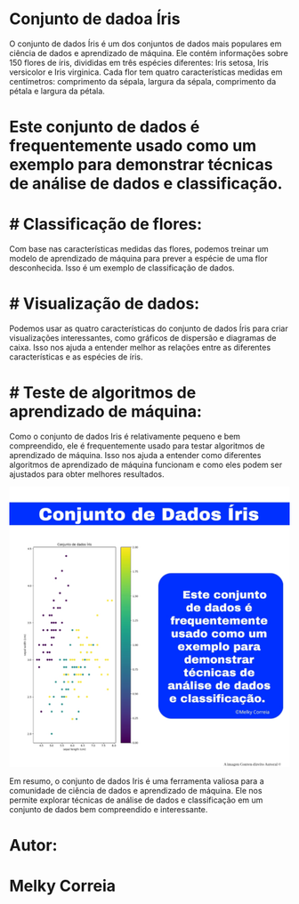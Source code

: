 # Conjunto de dadoa Íris

O conjunto de dados Íris é um dos conjuntos de dados mais populares em ciência de dados e aprendizado de máquina. Ele contém informações sobre 150 flores de íris, divididas em três espécies diferentes: Iris setosa, Iris versicolor e Iris virginica. Cada flor tem quatro características medidas em centímetros: comprimento da sépala, largura da sépala, comprimento da pétala e largura da pétala.

# Este conjunto de dados é frequentemente usado como um exemplo para demonstrar técnicas de análise de dados e classificação.

# # Classificação de flores: 

Com base nas características medidas das flores, podemos treinar um modelo de aprendizado de máquina para prever a espécie de uma flor desconhecida. Isso é um exemplo de classificação de dados.

# # Visualização de dados:

Podemos usar as quatro características do conjunto de dados Íris para criar visualizações interessantes, como gráficos de dispersão e diagramas de caixa. Isso nos ajuda a entender melhor as relações entre as diferentes características e as espécies de íris.

# # Teste de algoritmos de aprendizado de máquina:

Como o conjunto de dados Iris é relativamente pequeno e bem compreendido, ele é frequentemente usado para testar algoritmos de aprendizado de máquina. Isso nos ajuda a entender como diferentes algoritmos de aprendizado de máquina funcionam e como eles podem ser ajustados para obter melhores resultados.

 ![Imagens do conjunto de dados Íris](conjunto_de_dados_Iris.jpg)
    


Em resumo, o conjunto de dados Iris é uma ferramenta valiosa para a comunidade de ciência de dados e aprendizado de máquina. Ele nos permite explorar técnicas de análise de dados e classificação em um conjunto de dados bem compreendido e interessante.

# Autor:

# Melky Correia

